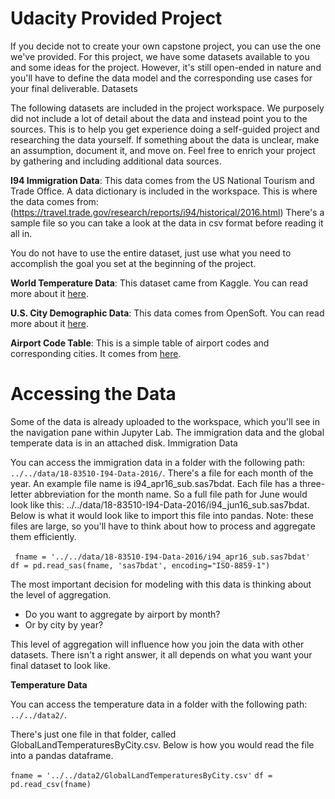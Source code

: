 # Udacity Provided Project

If you decide not to create your own capstone project, you can use the one we've provided. For this project, we have some datasets available to you and some ideas for the project. However, it's still open-ended in nature and you'll have to define the data model and the corresponding use cases for your final deliverable.
Datasets

The following datasets are included in the project workspace. We purposely did not include a lot of detail about the data and instead point you to the sources. This is to help you get experience doing a self-guided project and researching the data yourself. If something about the data is unclear, make an assumption, document it, and move on. Feel free to enrich your project by gathering and including additional data sources.

**I94 Immigration Data**: This data comes from the US National Tourism and Trade Office. A data dictionary is included in the workspace. This is where the data comes from: (https://travel.trade.gov/research/reports/i94/historical/2016.html)
There's a sample file so you can take a look at the data in csv format before reading it all in.

You do not have to use the entire dataset, just use what you need to accomplish the goal you set at the beginning of the project.

**World Temperature Data**: This dataset came from Kaggle. You can read more about it [here](https://www.kaggle.com/berkeleyearth/climate-change-earth-surface-temperature-data).

**U.S. City Demographic Data**: This data comes from OpenSoft. You can read more about it [here](https://public.opendatasoft.com/explore/dataset/us-cities-demographics/export/).

**Airport Code Table**: This is a simple table of airport codes and corresponding cities. It comes from [here](https://datahub.io/core/airport-codes#data).

# Accessing the Data

Some of the data is already uploaded to the workspace, which you'll see in the navigation pane within Jupyter Lab. The immigration data and the global temperate data is in an attached disk.
Immigration Data

You can access the immigration data in a folder with the following path: `../../data/18-83510-I94-Data-2016/`. There's a file for each month of the year. An example file name is i94_apr16_sub.sas7bdat. Each file has a three-letter abbreviation for the month name. So a full file path for June would look like this: ../../data/18-83510-I94-Data-2016/i94_jun16_sub.sas7bdat. Below is what it would look like to import this file into pandas. Note: these files are large, so you'll have to think about how to process and aggregate them efficiently.

` fname = '../../data/18-83510-I94-Data-2016/i94_apr16_sub.sas7bdat'`
`
df = pd.read_sas(fname, 'sas7bdat', encoding="ISO-8859-1")`

The most important decision for modeling with this data is thinking about the level of aggregation.
* Do you want to aggregate by airport by month?
* Or by city by year?

This level of aggregation will influence how you join the data with other datasets. There isn't a right answer, it all depends on what you want your final dataset to look like.

**Temperature Data**

You can access the temperature data in a folder with the following path: `../../data2/`.

There's just one file in that folder, called GlobalLandTemperaturesByCity.csv. Below is how you would read the file into a pandas dataframe.

`fname = '../../data2/GlobalLandTemperaturesByCity.csv'`
`df = pd.read_csv(fname)`
